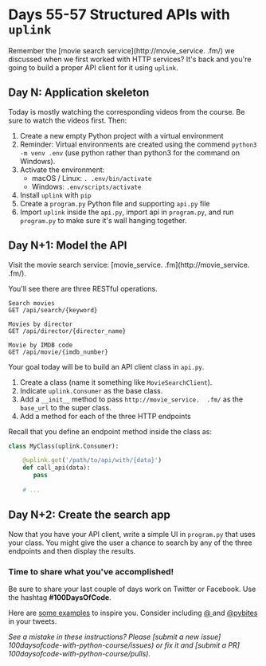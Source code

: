 # Days 55-57 Structured APIs with `uplink`

Remember the [movie search service](http://movie_service.  .fm/) we discussed when we first worked with HTTP services? It's back and you're going to build a proper API client for it using `uplink`.

## Day N: Application skeleton

Today is mostly watching the corresponding videos from the course. Be sure to watch the videos first. Then:

1. Create a new empty Python project with a virtual environment
2. Reminder: Virtual environments are created using the commend `python3 -m venv .env` (use python rather than python3 for the command on Windows).
3. Activate the environment:
	* macOS / Linux: `. .env/bin/activate`
	* Windows: `.env/scripts/activate`
6. Install `uplink` with `pip`
7. Create a `program.py` Python file and supporting `api.py` file 
8. Import `uplink` inside the `api.py`, import api in `program.py`, and run `program.py` to make sure it's wall hanging together.

## Day N+1: Model the API

Visit the movie search service: [movie_service.  .fm](http://movie_service.  .fm/).

You'll see there are three RESTful operations.

    Search movies
    GET /api/search/{keyword}

    Movies by director
    GET /api/director/{director_name}

    Movie by IMDB code
    GET /api/movie/{imdb_number}

Your goal today will be to build an API client class in `api.py`.

1. Create a class (name it something like `MovieSearchClient`).
2. Indicate `uplink.Consumer` as the base class.
3. Add a `__init__` method to pass `http://movie_service.  .fm/` as the `base_url` to the super class.
2. Add a method for each of the three HTTP endpoints

Recall that you define an endpoint method inside the class as:

```python
class MyClass(uplink.Consumer):

    @uplink.get('/path/to/api/with/{data}')
    def call_api(data):
       pass
       
    # ...
```

## Day N+2: Create the search app

Now that you have your API client, write a simple UI in `program.py` that uses your class. You might give the user a chance to search by any of the three endpoints and then display the results.

### Time to share what you've accomplished!

Be sure to share your last couple of days work on Twitter or Facebook. Use the hashtag **#100DaysOfCode**. 

Here are [some examples](https://twitter.com/search?q=%23100DaysOfCode) to inspire you. Consider including [@  ](https://twitter.com/  ) and [@pybites](https://twitter.com/pybites) in your tweets.

*See a mistake in these instructions? Please [submit a new issue] 100daysofcode-with-python-course/issues) or fix it and [submit a PR] 100daysofcode-with-python-course/pulls).*
